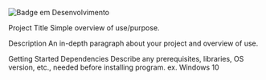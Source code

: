 
![Badge em Desenvolvimento](http://img.shields.io/static/v1?label=STATUS&message=EM%20DESENVOLVIMENTO&color=GREEN&style=for-the-badge)

Project Title
Simple overview of use/purpose.

Description
An in-depth paragraph about your project and overview of use.

Getting Started
Dependencies
Describe any prerequisites, libraries, OS version, etc., needed before installing program.
ex. Windows 10

